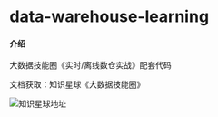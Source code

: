 # data-warehouse-learning

#### 介绍

大数据技能圈《实时/离线数仓实战》配套代码

文档获取：知识星球《大数据技能圈》

![知识星球地址](//src//main//java//org//bigdatatechcir//warehouse//images//zhishixingqiu.jpg)